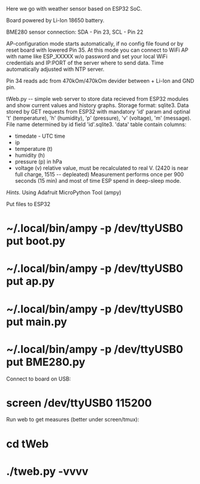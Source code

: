 Here we go with weather sensor based on ESP32 SoC.

Board powered by Li-Ion 18650 battery.

BME280 sensor connection: SDA - Pin 23, SCL - Pin 22

AP-configuration mode starts automatically, if no config file found or by reset board with lowered Pin 35.
At this mode you can connect to WiFi AP with name like ESP_XXXXX w/o password and set your local WiFi credentials and IP:PORT of the server where to send data.
Time automatically adjusted with NTP server.

Pin 34 reads adc from 470kOm/470kOm devider between + Li-Ion and GND pin.

tWeb.py -- simple web server to store data recieved from ESP32 modules and show current values and history graphs.
Storage format: sqlite3.
Data stored by GET requests from ESP32 with mandatory 'id' param and optinal 't' (temperature), 'h' (humidity), 'p' (pressure),
'v' (voltage), 'm' (message). File name determined by id field 'id'.sqlite3. 'data' table contain columns:
- timedate - UTC time
- ip
- temperature (t)
- humidity (h)
- pressure (p) in hPa
- voltage (v) relative value, must be recalculated to real V. (2420 is near full charge, 1515 -- depleated)
Measurement performs once per 900 seconds (15 min) and most of time ESP spend in deep-sleep mode.

*Hints.*
Using Adafruit MicroPython Tool (ampy)

Put files to ESP32

# ~/.local/bin/ampy -p /dev/ttyUSB0 put boot.py
# ~/.local/bin/ampy -p /dev/ttyUSB0 put ap.py
# ~/.local/bin/ampy -p /dev/ttyUSB0 put main.py
# ~/.local/bin/ampy -p /dev/ttyUSB0 put BME280.py

Connect to board on USB:

# screen /dev/ttyUSB0 115200

Run web to get measures (better under screen/tmux):

# cd tWeb
# ./tweb.py -vvvv
